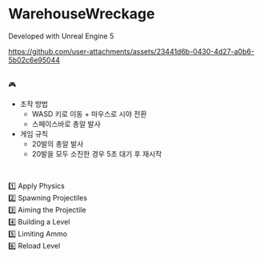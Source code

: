 # WarehouseWreckage
Developed with Unreal Engine 5

https://github.com/user-attachments/assets/23441d6b-0430-4d27-a0b6-5b02c6e95044

<br>
🎮
<br>

- 조작 방법
  - WASD 키로 이동 + 마우스로 시야 전환
  - 스페이스바로 총알 발사
- 게임 규칙
  - 20발의 총알 발사
  - 20발을 모두 소진한 경우 5초 대기 후 재시작

<br>

 

1️⃣ Apply Physics
<br>
2️⃣ Spawning Projectiles
<br>
3️⃣ Aiming the Projectile
<br>
4️⃣ Building a Level
<br>
5️⃣ Limiting Ammo
<br>
6️⃣ Reload Level

